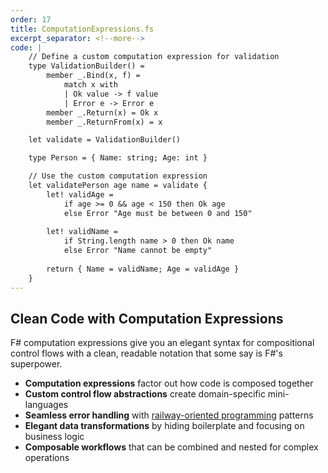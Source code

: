 ```yaml
---
order: 17
title: ComputationExpressions.fs
excerpt_separator: <!--more-->
code: |
    // Define a custom computation expression for validation
    type ValidationBuilder() =
        member _.Bind(x, f) = 
            match x with
            | Ok value -> f value
            | Error e -> Error e
        member _.Return(x) = Ok x
        member _.ReturnFrom(x) = x

    let validate = ValidationBuilder()

    type Person = { Name: string; Age: int }

    // Use the custom computation expression
    let validatePerson age name = validate {
        let! validAge = 
            if age >= 0 && age < 150 then Ok age
            else Error "Age must be between 0 and 150"
            
        let! validName = 
            if String.length name > 0 then Ok name
            else Error "Name cannot be empty"
            
        return { Name = validName; Age = validAge }
    }
---
```

## Clean Code with Computation Expressions

F# computation expressions give you an elegant syntax for compositional control flows with a clean, readable notation that some say is F#'s superpower.
<!--more-->
- **Computation expressions** factor out how code is composed together
- **Custom control flow abstractions** create domain-specific mini-languages
- **Seamless error handling** with [railway-oriented programming](https://fsharpforfunandprofit.com/rop/) patterns
- **Elegant data transformations** by hiding boilerplate and focusing on business logic
- **Composable workflows** that can be combined and nested for complex operations

